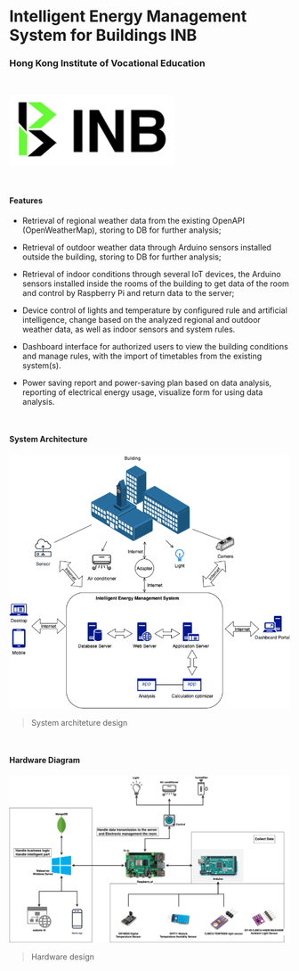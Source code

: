 # Intelligent Energy Management System for Buildings INB

### Hong Kong Institute of Vocational Education
<br>

![](resources/assets//logo.png)

<br>

#### Features
- Retrieval of regional weather data from the existing OpenAPI (OpenWeatherMap), storing to DB for further analysis;

- Retrieval of outdoor weather data through Arduino  sensors installed outside the building, storing to DB for further analysis;

- Retrieval of indoor conditions through several IoT devices, the Arduino  sensors installed inside the rooms of the building to get data of the room and control by Raspberry Pi and return data to the server;

- Device control of lights and temperature by configured rule and artificial intelligence, change based on the analyzed regional and outdoor weather data, as well as indoor sensors and system rules.

- Dashboard interface for authorized users to view the building conditions and manage rules, with the import of timetables from the existing system(s).

- Power saving report and power-saving plan based on data analysis, reporting of electrical energy usage, visualize form for using data analysis.
<br>

#### System Architecture
![](resources/assets/Systemarchiteture.png)
> System architeture design
<br>


#### Hardware Diagram
![](resources/assets/HardwareDiagram.png)
> Hardware design
